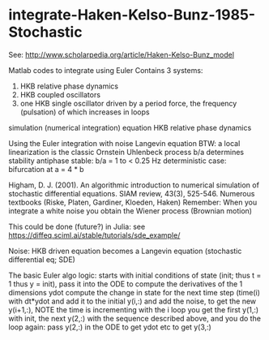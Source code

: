 # integrate-Haken-Kelso-Bunz-1985-Stochastic
See: http://www.scholarpedia.org/article/Haken-Kelso-Bunz_model

Matlab codes to integrate using Euler
Contains 3 systems:
1) HKB relative phase dynamics
2) HKB coupled oscillators
3) one HKB single oscillator driven by a period force, the frequency (pulsation) of which increases in loops

simulation (numerical integration) equation HKB relative phase dynamics

Using the Euler integration with noise
Langevin equation
BTW: a local linearization is the classic Ornstein Uhlenbeck process
 b/a determines stability
antiphase stable: b/a = 1 to < 0.25 Hz
deterministic case: bifurcation at a = 4 * b

Higham, D. J. (2001). An algorithmic introduction to numerical simulation of stochastic differential equations. SIAM review, 43(3), 525-546.
Numerous textbooks (Riske, Platen, Gardiner, Kloeden, Haken)
Remember: When you integrate a white noise you obtain the Wiener process (Brownian motion)

This could be done (future?) in Julia: see https://diffeq.sciml.ai/stable/tutorials/sde_example/

Noise: HKB driven equation becomes a Langevin equation (stochastic differential eq; SDE)

The basic Euler algo logic:
starts with initial conditions of state (init; thus t = 1 thus y = init), pass it into the ODE to compute
the derivatives of the 1 dimensions ydot
compute the change in state for the next time step (time(i) with dt*ydot and add
it to the initial y(i,:) and add the noise, to get the new y(i+1,:), NOTE the time is
incrementing with the i loop
you get the first y(1,:) with init, the next y(2,:) with the sequence described above, and you do the loop again:
pass y(2,:) in the ODE to get ydot etc to get y(3,:)
